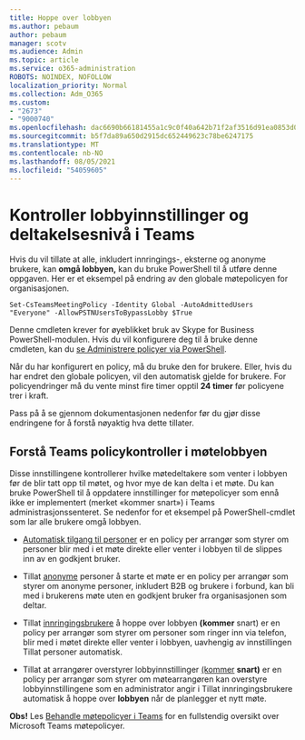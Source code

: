 ```yaml
---
title: Hoppe over lobbyen
ms.author: pebaum
author: pebaum
manager: scotv
ms.audience: Admin
ms.topic: article
ms.service: o365-administration
ROBOTS: NOINDEX, NOFOLLOW
localization_priority: Normal
ms.collection: Adm_O365
ms.custom:
- "2673"
- "9000740"
ms.openlocfilehash: dac6690b66181455a1c9c0f40a642b71f2af3516d91ea0853d06564b017b03a2
ms.sourcegitcommit: b5f7da89a650d2915dc652449623c78be6247175
ms.translationtype: MT
ms.contentlocale: nb-NO
ms.lasthandoff: 08/05/2021
ms.locfileid: "54059605"
---
```

# <a name="control-lobby-settings-and-level-of-participation-in-teams"></a>Kontroller lobbyinnstillinger og deltakelsesnivå i Teams

Hvis du vil tillate at alle, inkludert innringings-, eksterne og anonyme brukere, kan **omgå lobbyen,** kan du bruke PowerShell til å utføre denne oppgaven. Her er et eksempel på endring av den globale møtepolicyen for organisasjonen.

`Set-CsTeamsMeetingPolicy -Identity Global -AutoAdmittedUsers "Everyone" -AllowPSTNUsersToBypassLobby $True`

Denne cmdleten krever for øyeblikket bruk av Skype for Business PowerShell-modulen. Hvis du vil konfigurere deg til å bruke denne cmdleten, kan du [se Administrere policyer via PowerShell](https://docs.microsoft.com/microsoftteams/teams-powershell-overview#managing-policies-via-powershell).

Når du har konfigurert en policy, må du bruke den for brukere. Eller, hvis du har endret den globale policyen, vil den automatisk gjelde for brukere. For policyendringer må du vente minst fire timer opptil **24 timer** før policyene trer i kraft. 

Pass på å se gjennom dokumentasjonen nedenfor før du gjør disse endringene for å forstå nøyaktig hva dette tillater.


## <a name="understanding-teams-meeting-lobby-policy-controls"></a>Forstå Teams policykontroller i møtelobbyen

Disse innstillingene kontrollerer hvilke møtedeltakere som venter i lobbyen før de blir tatt opp til møtet, og hvor mye de kan delta i et møte. Du kan bruke PowerShell til å oppdatere innstillinger for møtepolicyer som ennå ikke er implementert (merket «kommer snart») i Teams administrasjonssenteret. Se nedenfor for et eksempel på PowerShell-cmdlet som lar alle brukere omgå lobbyen.

- [Automatisk tilgang til personer](https://docs.microsoft.com/microsoftteams/meeting-policies-in-teams#automatically-admit-people) er en policy per arrangør som styrer om personer blir med i et møte direkte eller venter i lobbyen til de slippes inn av en godkjent bruker.

- Tillat [anonyme](https://docs.microsoft.com/microsoftteams/meeting-policies-in-teams#allow-anonymous-people-to-start-a-meeting) personer å starte et møte er en policy per arrangør som styrer om anonyme personer, inkludert B2B og brukere i forbund, kan bli med i brukerens møte uten en godkjent bruker fra organisasjonen som deltar.

- Tillat [innringingsbrukere](https://docs.microsoft.com/microsoftteams/meeting-policies-in-teams#allow-dial-in-users-to-bypass-the-lobby-coming-soon) å hoppe over lobbyen **(kommer** snart) er en policy per arrangør som styrer om personer  som ringer inn via telefon, blir med i møtet direkte eller venter i lobbyen, uavhengig av innstillingen Tillat personer automatisk.

- Tillat at arrangører overstyrer lobbyinnstillinger [(kommer](https://docs.microsoft.com/microsoftteams/meeting-policies-in-teams#allow-organizers-to-override-lobby-settings-coming-soon) **snart)** er en policy per arrangør som  styrer om møtearrangøren kan overstyre lobbyinnstillingene som en administrator angir i Tillat innringingsbrukere automatisk å hoppe over **lobbyen** når de planlegger et nytt møte.

**Obs!** Les [Behandle møtepolicyer i Teams](https://docs.microsoft.com/microsoftteams/meeting-policies-in-teams) for en fullstendig oversikt over Microsoft Teams møtepolicyer.
